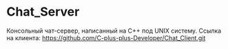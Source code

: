 # Chat_Server
Консольный чат-сервер, написанный на С++ под UNIX систему. Ссылка на клиента: https://github.com/C-plus-plus-Developer/Chat_Client.git 
